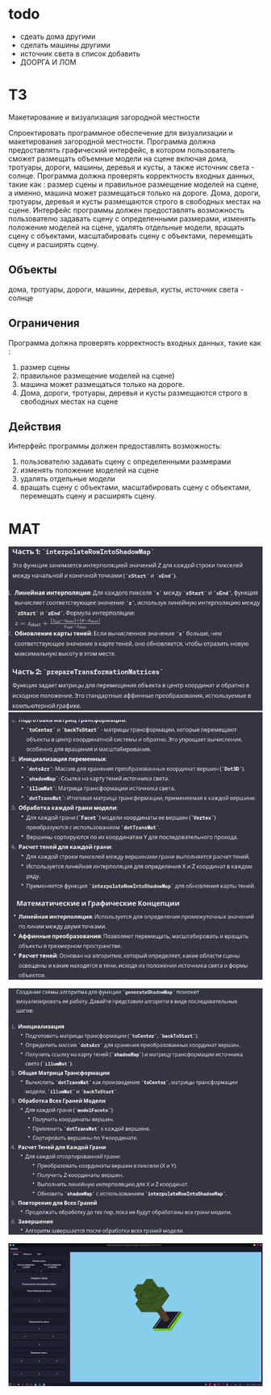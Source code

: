 # todo
* сдеать дома другими
* сделать машины другими 
* источник света в список добавить 
* ДООРГА И ЛОМ


# ТЗ
Макетирование и визуализация загородной  местности

Спроектировать программное обеспечение для визуализации и макетирования
загородной местности. Программа должна предоставлять графический интерфейс, в котором
пользователь сможет размещать объемные модели на сцене включая дома, тротуары, дороги,
машины, деревья и кусты, а также источник света - солнце. Программа должна проверять
корректность входных данных, такие как : размер сцены и правильное размещение моделей на
сцене, а именно, машина может размещаться только на дороге. Дома, дороги, тротуары,
деревья и кусты размещаются строго в свободных местах на сцене. Интерфейс программы
должен предоставлять возможность пользователю задавать сцену с определенными
размерами, изменять положение моделей на сцене, удалять отдельные модели, вращать сцену
с объектами, масштабировать сцену с объектами, перемещать сцену и расширять сцену.

## Объекты 
дома, тротуары, дороги, машины, деревья, кусты, источник света - солнце

## Ограничения 

Программа должна проверять корректность входных данных, такие как : 
    
1) размер сцены  
2) правильное размещение моделей на сцене)
3) машина может размещаться только на дороге.
3) Дома, дороги, тротуары, деревья и кусты размещаются строго в свободных местах на сцене

## Действия 

Интерфейс программы должен предоставлять возможность:
1) пользователю задавать сцену с определенными размерами
2) изменять положение моделей на сцене
3) удалять отдельные модели
4) вращать сцену с объектами, масштабировать сцену с объектами, перемещать сцену и расширять сцену.

# MAT

![img.png](img.png)
![img_1.png](img_1.png)

![img_2.png](img_2.png)


![img_3.png](img_3.png)